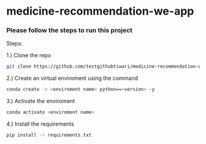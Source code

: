 # medicine-recommendation-we-app

### Please follow the steps to run this project

Steps:

1.) Clone the repo

```bash
git clone https://github.com/testgithubtiwari/medicine-recommendation-we-app
```

2.) Create an virtual enviroment using the command

```bash
conda create -n <enviroment name> python==<version> -y
```

3.) Activate the enviroment

```bash
conda activate <enviroment name>
```

4.) Install the requirements

```bash
pip install -r requirements.txt
```
